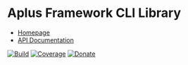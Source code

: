 # Aplus Framework CLI Library

- [Homepage](https://the-framework.gitlab.io/libraries/cli.html)
- [API Documentation](https://the-framework.gitlab.io/libraries/cli/docs/)

[![Build](https://gitlab.com/the-framework/libraries/cli/badges/master/pipeline.svg)](https://gitlab.com/the-framework/libraries/cli/-/jobs)
[![Coverage](https://gitlab.com/the-framework/libraries/cli/badges/master/coverage.svg?job=test:php)](https://the-framework.gitlab.io/libraries/cli/coverage/)
[![Donate](https://img.shields.io/badge/Donate-PayPal-blue.svg)](https://www.paypal.com/cgi-bin/webscr?cmd=_s-xclick&hosted_button_id=NGBNW5PY4VSJ4)

